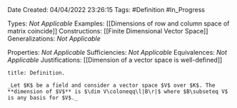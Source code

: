 <br />
<br />

Date Created: 04/04/2022 23:26:15
Tags: #Definition #In_Progress

Types: _Not Applicable_
Examples: [[Dimensions of row and column space of matrix coincide]]
Constructions: [[Finite Dimensional Vector Space]]
Generalizations: _Not Applicable_

Properties: _Not Applicable_
Sufficiencies: _Not Applicable_
Equivalences: _Not Applicable_
Justifications: [[Dimension of a vector space is well-defined]]

``` ad-Definition
title: Definition.

_Let $K$ be a field and consider a vector space $V$ over $K$. The **dimension of $V$** is $\dim V\coloneqq\l|B\r|$ where $B\subseteq V$ is any basis for $V$._

```
